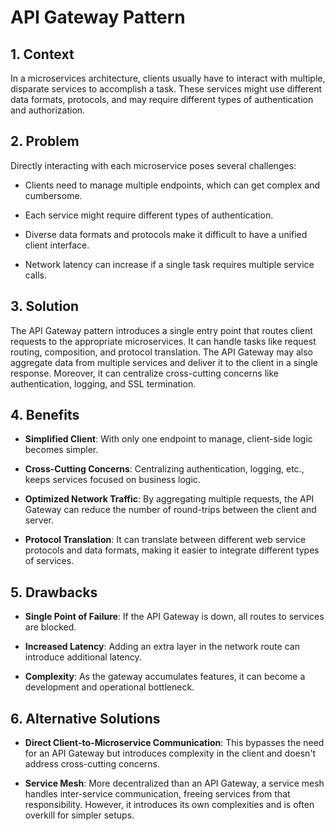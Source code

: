 # API Gateway Pattern


## 1. Context

In a microservices architecture, clients usually have to interact with multiple, disparate services to accomplish a task. These services might use different data formats, protocols, and may require different types of authentication and authorization.


## 2. Problem

Directly interacting with each microservice poses several challenges:

- Clients need to manage multiple endpoints, which can get complex and cumbersome.

- Each service might require different types of authentication.

- Diverse data formats and protocols make it difficult to have a unified client interface.

- Network latency can increase if a single task requires multiple service calls.


## 3. Solution

The API Gateway pattern introduces a single entry point that routes client requests to the appropriate microservices. It can handle tasks like request routing, composition, and protocol translation. The API Gateway may also aggregate data from multiple services and deliver it to the client in a single response. Moreover, it can centralize cross-cutting concerns like authentication, logging, and SSL termination.


## 4. Benefits

- **Simplified Client**: With only one endpoint to manage, client-side logic becomes simpler.

- **Cross-Cutting Concerns**: Centralizing authentication, logging, etc., keeps services focused on business logic.

- **Optimized Network Traffic**: By aggregating multiple requests, the API Gateway can reduce the number of round-trips between the client and server.

- **Protocol Translation**: It can translate between different web service protocols and data formats, making it easier to integrate different types of services.


## 5. Drawbacks

- **Single Point of Failure**: If the API Gateway is down, all routes to services are blocked.

- **Increased Latency**: Adding an extra layer in the network route can introduce additional latency.

- **Complexity**: As the gateway accumulates features, it can become a development and operational bottleneck.


## 6. Alternative Solutions

- **Direct Client-to-Microservice Communication**: This bypasses the need for an API Gateway but introduces complexity in the client and doesn't address cross-cutting concerns.

- **Service Mesh**: More decentralized than an API Gateway, a service mesh handles inter-service communication, freeing services from that responsibility. However, it introduces its own complexities and is often overkill for simpler setups.
